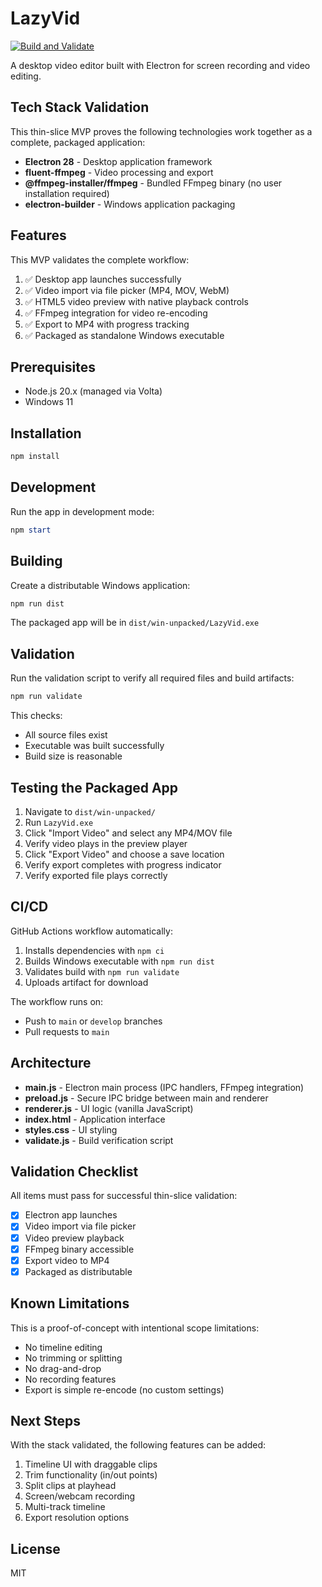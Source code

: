 # LazyVid

[![Build and Validate](https://github.com/YOUR_USERNAME/LazyVid/actions/workflows/build.yml/badge.svg)](https://github.com/YOUR_USERNAME/LazyVid/actions/workflows/build.yml)

A desktop video editor built with Electron for screen recording and video editing.

## Tech Stack Validation

This thin-slice MVP proves the following technologies work together as a complete, packaged application:

- **Electron 28** - Desktop application framework
- **fluent-ffmpeg** - Video processing and export
- **@ffmpeg-installer/ffmpeg** - Bundled FFmpeg binary (no user installation required)
- **electron-builder** - Windows application packaging

## Features

This MVP validates the complete workflow:

1. ✅ Desktop app launches successfully
2. ✅ Video import via file picker (MP4, MOV, WebM)
3. ✅ HTML5 video preview with native playback controls
4. ✅ FFmpeg integration for video re-encoding
5. ✅ Export to MP4 with progress tracking
6. ✅ Packaged as standalone Windows executable

## Prerequisites

- Node.js 20.x (managed via Volta)
- Windows 11

## Installation

```powershell
npm install
```

## Development

Run the app in development mode:

```powershell
npm start
```

## Building

Create a distributable Windows application:

```powershell
npm run dist
```

The packaged app will be in `dist/win-unpacked/LazyVid.exe`

## Validation

Run the validation script to verify all required files and build artifacts:

```powershell
npm run validate
```

This checks:
- All source files exist
- Executable was built successfully
- Build size is reasonable

## Testing the Packaged App

1. Navigate to `dist/win-unpacked/`
2. Run `LazyVid.exe`
3. Click "Import Video" and select any MP4/MOV file
4. Verify video plays in the preview player
5. Click "Export Video" and choose a save location
6. Verify export completes with progress indicator
7. Verify exported file plays correctly

## CI/CD

GitHub Actions workflow automatically:
1. Installs dependencies with `npm ci`
2. Builds Windows executable with `npm run dist`
3. Validates build with `npm run validate`
4. Uploads artifact for download

The workflow runs on:
- Push to `main` or `develop` branches
- Pull requests to `main`

## Architecture

- **main.js** - Electron main process (IPC handlers, FFmpeg integration)
- **preload.js** - Secure IPC bridge between main and renderer
- **renderer.js** - UI logic (vanilla JavaScript)
- **index.html** - Application interface
- **styles.css** - UI styling
- **validate.js** - Build verification script

## Validation Checklist

All items must pass for successful thin-slice validation:

- [x] Electron app launches
- [x] Video import via file picker
- [x] Video preview playback
- [x] FFmpeg binary accessible
- [x] Export video to MP4
- [x] Packaged as distributable

## Known Limitations

This is a proof-of-concept with intentional scope limitations:

- No timeline editing
- No trimming or splitting
- No drag-and-drop
- No recording features
- Export is simple re-encode (no custom settings)

## Next Steps

With the stack validated, the following features can be added:

1. Timeline UI with draggable clips
2. Trim functionality (in/out points)
3. Split clips at playhead
4. Screen/webcam recording
5. Multi-track timeline
6. Export resolution options

## License

MIT
